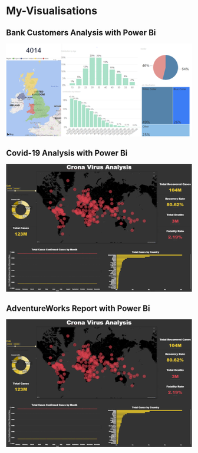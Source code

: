 # My-Visualisations


## Bank Customers Analysis with Power Bi
![](Bank_Customers.PNG)


## Covid-19 Analysis with Power Bi
![](Covid-19_Analysis.PNG)


## AdventureWorks Report with Power Bi
![](Covid-19_Analysis.PNG)
